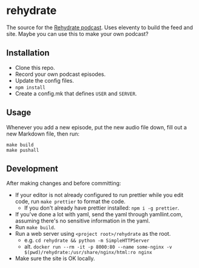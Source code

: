# rehydrate

The source for the [Rehydrate podcast](https://rehydrate.space/). Uses eleventy to build the feed and site. Maybe you can use this to make your own podcast?

## Installation

- Clone this repo.
- Record your own podcast episodes.
- Update the config files.
- `npm install`
- Create a config.mk that defines `USER` and `SERVER`.

## Usage

Whenever you add a new episode, put the new audio file down, fill out a new Markdown file, then run:

    make build
    make pushall

## Development

After making changes and before committing:

- If your editor is not already configured to run prettier while you edit code, run `make prettier` to format the code.
  - If you don't already have prettier installed: `npm i -g prettier`.
- If you've done a lot with yaml, send the yaml through yamllint.com, assuming there's no sensitive information in the yaml.
- Run `make build`.
- Run a web server using `<project root>/rehydrate` as the root.
  - e.g. `cd rehydrate && python -m SimpleHTTPServer`
  - alt. `docker run --rm -it -p 8000:80 --name some-nginx -v $(pwd)/rehydrate:/usr/share/nginx/html:ro nginx`
- Make sure the site is OK locally.
